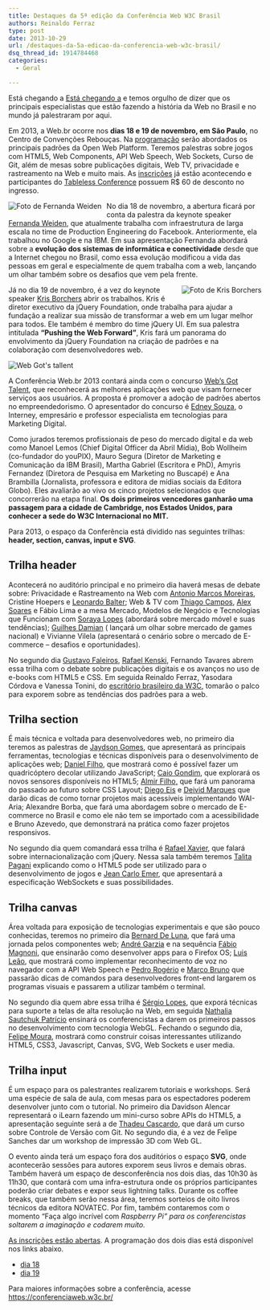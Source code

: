 ```yaml
---
title: Destaques da 5ª edição da Conferência Web W3C Brasil
authors: Reinaldo Ferraz
type: post
date: 2013-10-29
url: /destaques-da-5a-edicao-da-conferencia-web-w3c-brasil/
dsq_thread_id: 1914784468
categories:
  - Geral

---
```

Está chegando a [Está chegando a][1] e temos orgulho de dizer que os principais especialistas que estão fazendo a história da Web no Brasil e no mundo já palestraram por aqui.

Em 2013, a Web.br ocorre nos **dias 18 e 19 de novembro, em São Paulo**, no Centro de Convenções Rebouças. Na [programação][2] serão abordados os principais padrões da Open Web Platform. Teremos palestras sobre jogos com HTML5, Web Components, API Web Speech, Web Sockets, Curso de Git, além de mesas sobre publicações digitais, Web TV, privacidade e rastreamento na Web e muito mais. As [inscrições][3] já estão acontecendo e participantes do [Tableless Conference][4] possuem R$ 60 de desconto no ingresso.

<img style="float: left;margin: 0px 10px 10px 0px" alt="Foto de Fernanda Weiden" src="https://conferenciaweb.w3c.br/wp-content/themes/webbr2013/assets/img/speakers/fernanda-weiden-frame.jpg" />No dia 18 de novembro, a abertura ficará por conta da palestra da keynote speaker [Fernanda Weiden][5], que atualmente trabalha com infraestrutura de larga escala no time de Production Engineering do Facebook. Anteriormente, ela trabalhou no Google e na IBM. Em sua apresentação Fernanda abordará sobre a **evolução dos sistemas de informática e conectividade** desde que a Internet chegou no Brasil, como essa evolução modificou a vida das pessoas em geral e especialmente de quem trabalha com a web, lançando um olhar também sobre os desafios que vem pela frente.

 <img style="float: right;margin: 0px 0px 10px 10px" alt="Foto de Kris Borchers" src="https://conferenciaweb.w3c.br/wp-content/themes/webbr2013/assets/img/speakers/kris-frame.jpg" />Já no dia 19 de novembro, é a vez do keynote speaker [Kris Borchers][6] abrir os trabalhos. Kris é diretor executivo da jQuery Foundation, onde trabalha para ajudar a fundação a realizar sua missão de transformar a web em um lugar melhor para todos. Ele também é membro do time jQuery UI. Em sua palestra intitulada **“Pushing the Web Forward”**, Kris fará um panorama do envolvimento da jQuery Foundation na criação de padrões e na colaboração com desenvolvedores web.

<img style="clear: right" alt="Web Got's tallent" src="https://conferenciaweb.w3c.br/uploads/2013/10/websgottalent_740px_final3.png" />

A Conferência Web.br 2013 contará ainda com o concurso [Web&#8217;s Got Talent][7], que reconhecerá as melhores aplicações web que visam fornecer serviços aos usuários. A proposta é promover a adoção de padrões abertos no empreendedorismo. O apresentador do concurso é <a href="https://interney.net/edney-entrevista-interney/" target="_blank">Edney Souza</a>, o Interney, empresário e professor especialista em tecnologias para Marketing Digital. 

Como jurados teremos profissionais de peso do mercado digital e da web como Manoel Lemos (Chief Digital Officer da Abril Mídia), Bob Wollheim (co-fundador do youPIX), Mauro Segura (Diretor de Marketing e Comunicação da IBM Brasil), Martha Gabriel (Escritora e PhD), Amyris Fernandez (Diretora de Pesquisa em Marketing no Buscapé) e Ana Brambilla (Jornalista, professora e editora de mídias sociais da Editora Globo). Eles avaliarão ao vivo os cinco projetos selecionados que concorrerão na etapa final. **Os dois primeiros vencedores ganharão uma passagem para a cidade de Cambridge, nos Estados Unidos, para conhecer a sede do W3C Internacional no MIT.**

Para 2013, o espaço da Conferência está dividido nas seguintes trilhas: **header, section, canvas, input e SVG**.

## Trilha header

Acontecerá no auditório principal e no primeiro dia haverá mesas de debate sobre: Privacidade e Rastreamento na Web com [Antonio Marcos Moreiras][8], Cristine Hoepers e [Leonardo Balter][9]; Web & TV com [Thiago Campos][10], [Alex Soares][11] e Fábio Lima e a mesa Mercado, Modelos de Negócio e Tecnologias que Funcionam com [Soraya Lopes][12] (abordará sobre mercado móvel e suas tendências); [Guilhes Damian][13] ( lançará um olhar sobre mercado de games nacional) e Vivianne Vilela (apresentará o cenário sobre o mercado de E-commerce – desafios e oportunidades). 

No segundo dia [Gustavo Faleiros][14], [Rafael Kenski][15], Fernando Tavares abrem essa trilha com o debate sobre publicações digitais e os avanços no uso de e-books com HTML5 e CSS. Em seguida Reinaldo Ferraz, Yasodara Córdova e Vanessa Tonini, do [escritório brasileiro da W3C][16], tomarão o palco para exporem sobre as tendências dos padrões para a web.

## Trilha section

É mais técnica e voltada para desenvolvedores web, no primeiro dia teremos as palestras de [Jaydson Gomes][17], que apresentará as principais ferramentas, tecnologias e técnicas disponíveis para o desenvolvimento de aplicações web; [Daniel Filho][18], que mostrará como é possível fazer um quadricóptero decolar utilizando JavaScript; [Caio Gondim][19], que explorará os novos sensores disponíveis no HTML5; [Almir Filho,][20] que fará um panorama do passado ao futuro sobre CSS Layout; [Diego Eis][21] e [Deivid Marques][22] que darão dicas de como tornar projetos mais acessíveis implementando WAI-Aria; Alexandre Borba, que fará uma abordagem sobre o mercado de E-commerce no Brasil e como ele não tem se importado com a acessibilidade e Bruno Azevedo, que demonstrará na prática como fazer projetos responsivos. 

No segundo dia quem comandará essa trilha é [Rafael Xavier][15], que falará sobre internacionalização com jQuery. Nessa sala também teremos [Talita Pagani][23] explicando como o HTML5 pode ser utilizado para o desenvolvimento de jogos e [Jean Carlo Emer][24], que apresentará a especificação WebSockets e suas possibilidades.

## Trilha canvas

Área voltada para exposição de tecnologias experimentais e que são pouco conhecidas, teremos no primeiro dia [Bernard De Luna][25], que fará uma jornada pelos componentes web; [André Garzia][26] e na sequência [Fábio Magnoni][27], que ensinarão como desenvolver apps para o Firefox OS; [Luis Leão][28], que mostrará como implementar reconhecimento de voz no navegador com a API Web Speech e [Pedro Rogério][29] e [Marco Bruno][30] que passarão dicas de comandos para desenvolvedores front-end largarem os programas visuais e passarem a utilizar também o terminal. 

No segundo dia quem abre essa trilha é [Sérgio Lopes][31], que exporá técnicas para suporte a telas de alta resolução na Web, em seguida [Nathalia Sautchuk Patrício][32] ensinará os conferencistas a darem os primeiros passos no desenvolvimento com tecnologia WebGL. Fechando o segundo dia, [Felipe Moura][33], mostrará como construir coisas interessantes utilizando HTML5, CSS3, Javascript, Canvas, SVG, Web Sockets e user media.

## Trilha input

É um espaço para os palestrantes realizarem tutoriais e workshops. Será uma espécie de sala de aula, com mesas para os espectadores poderem desenvolver junto com o tutorial. No primeiro dia Davidson Alencar representará o iLearn fazendo um mini-curso sobre APIs do HTML5, a apresentação seguinte será a de [Thadeu Cascardo][34], que dará um curso sobre Controle de Versão com Git. No segundo dia, é a vez de Felipe Sanches dar um workshop de impressão 3D com Web GL.

O evento ainda terá um espaço fora dos auditórios o espaço **SVG**, onde acontecerão sessões para autores exporem seus livros e demais obras. Também haverá um espaço de desconferência nos dois dias, das 10h30 às 11h30, que contará com uma infra-estrutura onde os próprios participantes poderão criar debates e expor seus lightning talks. Durante os coffee breaks, que também serão nessa área, teremos sorteios de oito livros técnicos da editora NOVATEC. Por fim, também contaremos com o momento “Faça algo incrível com _Raspberry Pi” para os conferencistas soltarem a imaginação e codarem muito._

[As inscrições estão abertas][3]. A programação dos dois dias está disponível nos links abaixo. 

  * [dia 18][35]
  * [dia 19][36]

Para maiores informações sobre a conferência, acesse <https://conferenciaweb.w3c.br/>

 [1]: https://conferenciaweb.w3c.br/
 [2]: https://conferenciaweb.w3c.br/#trilhas
 [3]: https://conferenciaweb.w3c.br/inscricoes/
 [4]: https://conferenciaweb.w3c.br/#eventos-parceiros
 [5]: https://conferenciaweb.w3c.br/#fernanda
 [6]: https://conferenciaweb.w3c.br/#kris
 [7]: https://conferenciaweb.w3c.br/inscricoes-abertas-para-o-webs-got-talent/
 [8]: https://conferenciaweb.w3c.br/#antonio
 [9]: https://conferenciaweb.w3c.br/#leo
 [10]: https://conferenciaweb.w3c.br/#thiago
 [11]: https://conferenciaweb.w3c.br/#alex
 [12]: https://conferenciaweb.w3c.br/#soraya
 [13]: https://conferenciaweb.w3c.br/#guilhes
 [14]: https://conferenciaweb.w3c.br/#gustavo
 [15]: https://conferenciaweb.w3c.br/#rafael
 [16]: https://www.w3c.br/
 [17]: https://conferenciaweb.w3c.br/#jaydson
 [18]: https://conferenciaweb.w3c.br/#daniel
 [19]: https://conferenciaweb.w3c.br/#caio
 [20]: https://conferenciaweb.w3c.br/#almir
 [21]: https://conferenciaweb.w3c.br/#diego
 [22]: https://conferenciaweb.w3c.br/#deivid
 [23]: https://conferenciaweb.w3c.br/#talita
 [24]: https://conferenciaweb.w3c.br/#jean
 [25]: https://conferenciaweb.w3c.br/#bernard
 [26]: https://conferenciaweb.w3c.br/#andre
 [27]: https://conferenciaweb.w3c.br/#fabio
 [28]: https://conferenciaweb.w3c.br/#luis
 [29]: https://conferenciaweb.w3c.br/#pedro
 [30]: https://conferenciaweb.w3c.br/#marco
 [31]: https://conferenciaweb.w3c.br/#sergio
 [32]: https://conferenciaweb.w3c.br/#nathalia
 [33]: https://conferenciaweb.w3c.br/#felipe
 [34]: https://conferenciaweb.w3c.br/#thadeu
 [35]: https://conferenciaweb.w3c.br/#trilha-primeiro-dia
 [36]: https://conferenciaweb.w3c.br/#trilha-segundo-dia